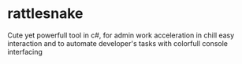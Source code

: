 # rattlesnake
Cute yet powerfull tool in c#, for admin work acceleration in chill easy interaction and to automate developer's tasks with colorfull console interfacing
